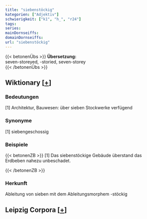 ```yaml
---
title: "siebenstöckig"
kategorien: ["Adjektiv"]
schwierigkeit: ["k1", "h_", "r24"]
tags:
series:
mainDornseiffs:
domainDornseiffs:
url: "siebenstöckig"
---
```


{{< betonenÜbs >}}
**Übersetzung:**  
seven-storeyed, -storied, seven-storey  
{{< /betonenÜbs >}}

## Wiktionary [[+](https://de.wiktionary.org/wiki/siebenstöckig)]

### Bedeutungen
[1] Architektur, Bauwesen: über sieben Stockwerke verfügend  

### Synonyme
[1] siebengeschossig  

### Beispiele
{{< betonenZB >}}
[1] Das siebenstöckige Gebäude überstand das Erdbeben nahezu unbeschadet.  

{{< /betonenZB >}}
### Herkunft
Ableitung von sieben mit dem Ableitungsmorphem -stöckig  


## Leipzig Corpora [[+](https://corpora.uni-leipzig.de/en/res?word=siebenstöckig&corpusId=deu_newscrawl-public_2018)]

